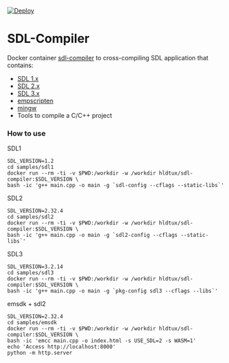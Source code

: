 [![Deploy](https://github.com/humbertodias/docker-sdl-compiler/actions/workflows/deploy.yml/badge.svg)](https://github.com/humbertodias/docker-sdl-compiler/actions/workflows/deploy.yml)

# SDL-Compiler

Docker container [sdl-compiler](https://hub.docker.com/r/hldtux/sdl-compiler) to cross-compiling SDL application that contains:
* [SDL 1.x](https://www.libsdl.org/)
* [SDL 2.x](https://www.libsdl.org/)
* [SDL 3.x](https://www.libsdl.org/)
* [empscripten](https://emscripten.org/)
* [mingw](http://mingw-w64.org)
* Tools to compile a C/C++ project


### How to use

SDL1
```shell
SDL_VERSION=1.2
cd samples/sdl1
docker run --rm -ti -v $PWD:/workdir -w /workdir hldtux/sdl-compiler:$SDL_VERSION \
bash -ic 'g++ main.cpp -o main -g `sdl-config --cflags --static-libs`'
```

SDL2
```shell
SDL_VERSION=2.32.4
cd samples/sdl2
docker run --rm -ti -v $PWD:/workdir -w /workdir hldtux/sdl-compiler:$SDL_VERSION \
bash -ic 'g++ main.cpp -o main -g `sdl2-config --cflags --static-libs`'
```

SDL3
```shell
SDL_VERSION=3.2.14
cd samples/sdl3
docker run --rm -ti -v $PWD:/workdir -w /workdir hldtux/sdl-compiler:$SDL_VERSION \
bash -ic 'g++ main.cpp -o main -g `pkg-config sdl3 --cflags --libs`'
```

emsdk + sdl2
```shell
SDL_VERSION=2.32.4
cd samples/emsdk
docker run --rm -ti -v $PWD:/workdir -w /workdir hldtux/sdl-compiler:$SDL_VERSION \
bash -ic 'emcc main.cpp -o index.html -s USE_SDL=2 -s WASM=1'
echo 'Access http://localhost:8000'
python -m http.server
```